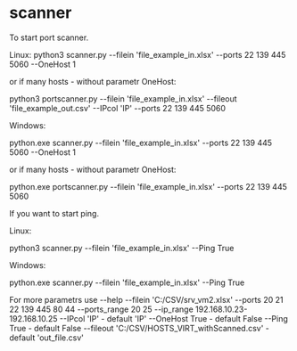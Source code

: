 # scanner

To start port scanner.

Linux:
python3 scanner.py --filein 'file_example_in.xlsx'  --ports 22 139 445 5060 --OneHost 1

or if many hosts - without parametr OneHost:

python3 portscanner.py --filein 'file_example_in.xlsx' --fileout 'file_example_out.csv' --IPcol 'IP' --ports 22 139 445 5060

Windows:

python.exe scanner.py --filein 'file_example_in.xlsx' --ports 22 139 445 5060 --OneHost 1

or if many hosts - without parametr OneHost:

python.exe portscanner.py --filein 'file_example_in.xlsx' --ports 22 139 445 5060


If you want to start ping.

Linux:

python3 scanner.py --filein 'file_example_in.xlsx'  --Ping True

Windows:

python.exe scanner.py --filein 'file_example_in.xlsx'  --Ping True


For more parametrs use --help
--filein 'C:/CSV/srv_vm2.xlsx'
--ports 20 21 22 139 445 80 44
--ports_range 20 25
--ip_range 192.168.10.23-192.168.10.25
--IPcol 'IP' - default 'IP'
--OneHost True - default False
--Ping True - default False
--fileout 'C:/CSV/HOSTS_VIRT_withScanned.csv' - default 'out_file.csv'

